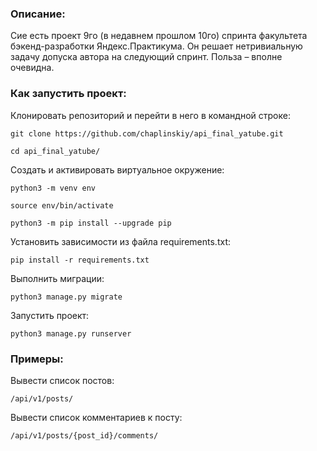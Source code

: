 ### Описание:

Сие есть проект 9го (в недавнем прошлом 10го) спринта факультета бэкенд-разработки Яндекс.Практикума. Он решает нетривиальную задачу допуска автора на следующий спринт. Польза – вполне очевидна.

### Как запустить проект:

Клонировать репозиторий и перейти в него в командной строке:

```
git clone https://github.com/chaplinskiy/api_final_yatube.git
```

```
cd api_final_yatube/
```

Cоздать и активировать виртуальное окружение:

```
python3 -m venv env
```

```
source env/bin/activate
```

```
python3 -m pip install --upgrade pip
```

Установить зависимости из файла requirements.txt:

```
pip install -r requirements.txt
```

Выполнить миграции:

```
python3 manage.py migrate
```

Запустить проект:

```
python3 manage.py runserver
```
### Примеры:

Вывести список постов:

```
/api/v1/posts/
```

Вывести список комментариев к посту:

```
/api/v1/posts/{post_id}/comments/
```